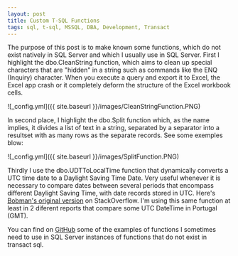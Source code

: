 ```yaml
---
layout: post
title: Custom T-SQL Functions
tags: sql, t-sql, MSSQL, DBA, Development, Transact
---
```


The purpose of this post is to make known some functions, which do not exist natively in SQL Server and which I usually use in SQL Server.
First I highlight the dbo.CleanString function, which aims to clean up special characters that are "hidden" in a string such as commands like the ENQ (Inquiry) character. When you execute a query and export it to Excel, the Excel app crash or it completely deform the structure of the Excel workbook cells.

![_config.yml]({{ site.baseurl }}/images/CleanStringFunction.PNG)

In second place, I highlight the dbo.Split function which, as the name implies, it divides a list of text in a string, separated by a separator into a resultset with as many rows as the separate records.
See some exemples blow:

![_config.yml]({{ site.baseurl }}/images/SplitFunction.PNG)

Thirdly I use the dbo.UDTToLocalTime function that dynamically converts a UTC time date to a Daylight Saving Time Date. Very useful whenever it is necessary to compare dates between several periods that encompass different Daylight Saving Time, with date records stored in UTC.
Here's [Bobman's original version](http://stackoverflow.com/questions/3404646/how-to-calculate-the-local-datetime-from-a-utc-datetime-in-tsql-sql-2005/8842966#8842966) on StackOverflow. I'm using this same function at least in 2 diferent reports that compare some UTC DateTime in Portugal (GMT).

You can find on [GitHub](https://github.com/HelderViana/TSQL-Handy-Functions) some of the examples of functions I sometimes need to use in SQL Server instances of functions that do not exist in transact sql.

